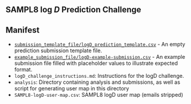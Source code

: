 ## SAMPL8 log *D* Prediction Challenge


## Manifest

- [`submission_template_file/logD_prediction_template.csv`](submission_template/logD_prediction_template.csv) - An empty prediction submission template file.
- [`example_submission_file/logD-example-submission.csv`](example_submission_file/logD-example-submission.csv) - An example submission file filled with placeholder values to illustrate expected format.
- `logD_challenge_instructions.md`: Instructions for the logD challenge.
- `analysis`: Directory containing analysis and submissions, as well as script for generating user map in this directory
- `SAMPL8-logD-user-map.csv`: SAMPL8 logD user map (emails stripped)
